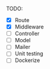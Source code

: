 TODO:
- [x] Route
- [x] Middleware
- [ ] Controller
- [ ] Model
- [ ] Mailer
- [ ] Unit testing
- [ ] Dockerize